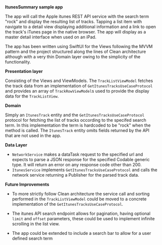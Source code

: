 **ItunesSummary sample app**

The app will call the Apple itunes REST API service with the search term "rock" and display the resulting list of tracks. Tapping a list item with navigate to a detail view displaying additional information and a link to open the track's iTunes page in the native browser.
The app will display as a master detail interface when used on an iPad.

The app has been written using SwiftUI for the Views following the MVVM pattern and the project structured along the lines of Clean architecture although with a very thin Domain layer owing to the simplicity of the functionality. 

**Presentation layer**

Consisting of the Views and ViewModels. The `TrackListViewModel` fetches the track data from an implementation of `GetItunesTracksUseCaseProtocol` and provides an array of `TrackRowViewModel`s used to provide the display data for the `TrackListView`.

**Domain**

Simply an `ItunesTrack` entity and the `GetItunesTracksUseCaseProtocol` protocol for fetching the list of tracks occording to the specifed search term. In this implementation the term is hardcoded to be "rock" when the method is called.
The `ItunesTrack` entity omits fields returned by the API that are not used in the app.

**Data Layer**

* `NetworkService` makes a dataTask request to the specified url and expects to parse a JSON response for the specified Codable generic type. It will return an error on any response code other than 200.
* `ItunesService` implements `GetItunesTracksUseCaseProtocol`
and calls the network service returning a Publisher for the parsed track data.




**Future Improvements**

* To more strictly follow Clean architecture the service call and sorting performed in the `TrackListViewModel` could be moved to a concrete implementation of the `GetItunesTracksUseCaseProtocol`.

* The itunes API search endpoint allows for pagination, having optional `limit` and `offset` parameters, these could be used to implement infinite scrolling in the list view.
* The app could be extended to include a search bar to allow for a user defined search term 

